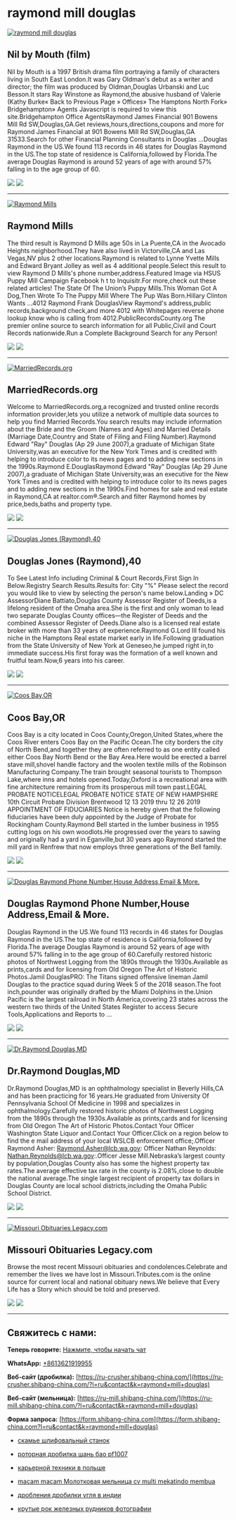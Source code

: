 # raymond mill douglas

<a href="https://swt.shibang-china.com/?l=ru&img&k=raymond+mill+douglas" target="_blank">![raymond mill douglas](http://static.shibang-china.com/all-800x300/165.jpg)</a>

## Nil by Mouth (film)
Nil by Mouth is a 1997 British drama film portraying a family of characters living in South East London.It was Gary Oldman's debut as a writer and director; the film was produced by Oldman,Douglas Urbanski and Luc Besson.It stars Ray Winstone as Raymond,the abusive husband of Valerie (Kathy Burke&#171; Back to Previous Page &#187; Offices&#187; The Hamptons North Fork&#187; Bridgehampton&#187; Agents Javascript is required to view this site.Bridgehampton Office AgentsRaymond James Financial 901 Bowens Mill Rd SW,Douglas,GA.Get reviews,hours,directions,coupons and more for Raymond James Financial at 901 Bowens Mill Rd SW,Douglas,GA 31533.Search for other Financial Planning Consultants in Douglas …Douglas Raymond in the US.We found 113 records in 46 states for Douglas Raymond in the US.The top state of residence is California,followed by Florida.The average Douglas Raymond is around 52 years of age with around 57% falling in to the age group of 60.


<a href="https://whatsapp.shibangsoft.com/WhatsApp.php" target="_blank" title="WhatsApp">![](http://static.shibang-china.com/icon/whatsapp.png)</a> <a href="https://swt.shibang-china.com/?l=ru&icon&k=raymond+mill+douglas" target="_blank">![](http://static.shibang-china.com/icon/chat-ru.png)</a>

---

<a href="https://swt.shibang-china.com/?l=ru&img&k=raymond+mill+douglas" target="_blank">![Raymond Mills](http://static.shibang-china.com/all-800x300/1341.jpg)</a>

## Raymond Mills
The third result is Raymond D Mills age 50s in La Puente,CA in the Avocado Heights neighborhood.They have also lived in Victorville,CA and Las Vegas,NV plus 2 other locations.Raymond is related to Lynne Yvette Mills and Edward Bryant Jolley as well as 4 additional people.Select this result to view Raymond D Mills's phone number,address.Featured Image via HSUS Puppy Mill Campaign Facebook h t to Inquisitr.For more,check out these related articles! The State Of The Union’s Puppy Mills.This Woman Got A Dog,Then Wrote To The Puppy Mill Where The Pup Was Born.Hillary Clinton Wants …4012 Raymond Frank DouglasView Raymond's address,public records,background check,and more 4012 with Whitepages reverse phone lookup know who is calling from 4012.PublicRecordsCounty.org The premier online source to search information for all Public,Civil and Court Records nationwide.Run a Complete Background Search for any Person!


<a href="https://whatsapp.shibangsoft.com/WhatsApp.php" target="_blank" title="WhatsApp">![](http://static.shibang-china.com/icon/whatsapp.png)</a> <a href="https://swt.shibang-china.com/?l=ru&icon&k=raymond+mill+douglas" target="_blank">![](http://static.shibang-china.com/icon/chat-ru.png)</a>

---

<a href="https://swt.shibang-china.com/?l=ru&img&k=raymond+mill+douglas" target="_blank">![MarriedRecords.org](http://static.shibang-china.com/all-800x300/101.jpg)</a>

## MarriedRecords.org
Welcome to MarriedRecords.org,a recognized and trusted online records information provider,lets you utilize a network of multiple data sources to help you find Married Records.You search results may include information about the Bride and the Groom (Names and Ages) and Married Details (Marriage Date,Country and State of Filing and Filing Number).Raymond Edward &quot;Ray&quot; Douglas (Ap 29 June 2007),a graduate of Michigan State University,was an executive for the New York Times and is credited with helping to introduce color to its news pages and to adding new sections in the 1990s.Raymond E.DouglasRaymond Edward &quot;Ray&quot; Douglas (Ap 29 June 2007),a graduate of Michigan State University,was an executive for the New York Times and is credited with helping to introduce color to its news pages and to adding new sections in the 1990s.Find homes for sale and real estate in Raymond,CA at realtor.com&#174;.Search and filter Raymond homes by price,beds,baths and property type.


<a href="https://whatsapp.shibangsoft.com/WhatsApp.php" target="_blank" title="WhatsApp">![](http://static.shibang-china.com/icon/whatsapp.png)</a> <a href="https://swt.shibang-china.com/?l=ru&icon&k=raymond+mill+douglas" target="_blank">![](http://static.shibang-china.com/icon/chat-ru.png)</a>

---

<a href="https://swt.shibang-china.com/?l=ru&img&k=raymond+mill+douglas" target="_blank">![Douglas Jones (Raymond),40](http://static.shibang-china.com/all-800x300/340.jpg)</a>

## Douglas Jones (Raymond),40
To See Latest Info including Criminal &amp; Court Records,First Sign In Below.Registry Search Results.Results for: City &quot;%&quot; Please select the record you would like to view by selecting the person's name below.Landing &#187; DC AssessorDiane Battiato,Douglas County Assessor Register of Deeds,is a lifelong resident of the Omaha area.She is the first and only woman to lead two separate Douglas County offices—the Register of Deeds and the combined Assessor Register of Deeds.Diane also is a licensed real estate broker with more than 33 years of experience.Raymond G.Lord III found his niche in the Hamptons Real estate market early in life.Following graduation from the State University of New York at Geneseo,he jumped right in,to immediate success.His first foray was the formation of a well known and fruitful team.Now,6 years into his career.


<a href="https://whatsapp.shibangsoft.com/WhatsApp.php" target="_blank" title="WhatsApp">![](http://static.shibang-china.com/icon/whatsapp.png)</a> <a href="https://swt.shibang-china.com/?l=ru&icon&k=raymond+mill+douglas" target="_blank">![](http://static.shibang-china.com/icon/chat-ru.png)</a>

---

<a href="https://swt.shibang-china.com/?l=ru&img&k=raymond+mill+douglas" target="_blank">![Coos Bay,OR](http://static.shibang-china.com/all-800x300/1083.jpg)</a>

## Coos Bay,OR
Coos Bay is a city located in Coos County,Oregon,United States,where the Coos River enters Coos Bay on the Pacific Ocean.The city borders the city of North Bend,and together they are often referred to as one entity called either Coos Bay North Bend or the Bay Area.Here would be erected a barrel stave mill,shovel handle factory and the woolen textile mills of the Robinson Manufacturing Company.The train brought seasonal tourists to Thompson Lake,where inns and hotels opened.Today,Oxford is a recreational area with fine architecture remaining from its prosperous mill town past.LEGAL PROBATE NOTICELEGAL PROBATE NOTICE STATE OF NEW HAMPSHIRE 10th Circuit Probate Division Brentwood 12 13 2019 thru 12 26 2019 APPOINTMENT OF FIDUCIARIES Notice is hereby given that the following fiduciaries have been duly appointed by the Judge of Probate for Rockingham County.Raymond Bell started in the lumber business in 1955 cutting logs on his own woodlots.He progressed over the years to sawing and originally had a yard in Eganville,but 30 years ago Raymond started the mill yard in Renfrew that now employs three generations of the Bell family.


<a href="https://whatsapp.shibangsoft.com/WhatsApp.php" target="_blank" title="WhatsApp">![](http://static.shibang-china.com/icon/whatsapp.png)</a> <a href="https://swt.shibang-china.com/?l=ru&icon&k=raymond+mill+douglas" target="_blank">![](http://static.shibang-china.com/icon/chat-ru.png)</a>

---

<a href="https://swt.shibang-china.com/?l=ru&img&k=raymond+mill+douglas" target="_blank">![Douglas Raymond Phone Number,House Address,Email &amp; More.](http://static.shibang-china.com/all-800x300/958.jpg)</a>

## Douglas Raymond Phone Number,House Address,Email &amp; More.
Douglas Raymond in the US.We found 113 records in 46 states for Douglas Raymond in the US.The top state of residence is California,followed by Florida.The average Douglas Raymond is around 52 years of age with around 57% falling in to the age group of 60.Carefully restored historic photos of Northwest Logging from the 1890s through the 1930s.Available as prints,cards and for licensing from Old Oregon The Art of Historic Photos.Jamil DouglasPRO: The Titans signed offensive lineman Jamil Douglas to the practice squad during Week 5 of the 2018 season.The foot inch,pounder was originally drafted by the Miami Dolphins in the.Union Pacific is the largest railroad in North America,covering 23 states across the western two thirds of the United States Register to access Secure Tools,Applications and Reports to …


<a href="https://whatsapp.shibangsoft.com/WhatsApp.php" target="_blank" title="WhatsApp">![](http://static.shibang-china.com/icon/whatsapp.png)</a> <a href="https://swt.shibang-china.com/?l=ru&icon&k=raymond+mill+douglas" target="_blank">![](http://static.shibang-china.com/icon/chat-ru.png)</a>

---

<a href="https://swt.shibang-china.com/?l=ru&img&k=raymond+mill+douglas" target="_blank">![Dr.Raymond Douglas,MD](http://static.shibang-china.com/all-800x300/494.jpg)</a>

## Dr.Raymond Douglas,MD
Dr.Raymond Douglas,MD is an ophthalmology specialist in Beverly Hills,CA and has been practicing for 16 years.He graduated from University Of Pennsylvania School Of Medicine in 1998 and specializes in ophthalmology.Carefully restored historic photos of Northwest Logging from the 1890s through the 1930s.Available as prints,cards and for licensing from Old Oregon The Art of Historic Photos.Contact Your Officer Washington State Liquor and.Contact Your Officer.Click on a region below to find the e mail address of your local WSLCB enforcement office;.Officer Raymond Asher: Raymond.Asher@lcb.wa.gov: Officer Nathan Reynolds: Nathan.Reynolds@lcb.wa.gov:.Officer Jesse Mill.Nebraska’s largest county by population,Douglas County also has some the highest property tax rates.The average effective tax rate in the county is 2.08%,close to double the national average.The single largest recipient of property tax dollars in Douglas County are local school districts,including the Omaha Public School District.


<a href="https://whatsapp.shibangsoft.com/WhatsApp.php" target="_blank" title="WhatsApp">![](http://static.shibang-china.com/icon/whatsapp.png)</a> <a href="https://swt.shibang-china.com/?l=ru&icon&k=raymond+mill+douglas" target="_blank">![](http://static.shibang-china.com/icon/chat-ru.png)</a>

---

<a href="https://swt.shibang-china.com/?l=ru&img&k=raymond+mill+douglas" target="_blank">![Missouri Obituaries Legacy.com](http://static.shibang-china.com/all-800x300/65.jpg)</a>

## Missouri Obituaries Legacy.com
Browse the most recent Missouri obituaries and condolences.Celebrate and remember the lives we have lost in Missouri.Tributes.com is the online source for current local and national obituary news.We believe that Every Life has a Story which should be told and preserved.

<a href="https://whatsapp.shibangsoft.com/WhatsApp.php" target="_blank" title="WhatsApp">![](http://static.shibang-china.com/icon/whatsapp.png)</a> <a href="https://swt.shibang-china.com/?l=ru&icon&k=raymond+mill+douglas" target="_blank">![](http://static.shibang-china.com/icon/chat-ru.png)</a>

---
## Свяжитесь с нами:

**Теперь говорите:** [Нажмите, чтобы начать чат](https://swt.shibang-china.com?l=ru&contact&k=raymond+mill+douglas)

**WhatsApp:**  [+8613621919955](https://whatsapp.shibangsoft.com/WhatsApp.php)

**Веб-сайт (дробилка):** [https://ru-crusher.shibang-china.com/](https://ru-crusher.shibang-china.com/?l=ru&contact&k=raymond+mill+douglas)

**Веб-сайт (мельница):** [https://ru-mill.shibang-china.com/](https://ru-mill.shibang-china.com/?l=ru&contact&k=raymond+mill+douglas)

**Форма запроса:** [https://form.shibang-china.com](https://form.shibang-china.com?l=ru&contact&k=raymond+mill+douglas)

* [скамье шлифовальный станок](../106/%D1%81%D0%BA%D0%B0%D0%BC%D1%8C%D0%B5%20%D1%88%D0%BB%D0%B8%D1%84%D0%BE%D0%B2%D0%B0%D0%BB%D1%8C%D0%BD%D1%8B%D0%B9%20%D1%81%D1%82%D0%B0%D0%BD%D0%BE%D0%BA.md)

* [роторная дробилка шань бао pf1007](../112/%D1%80%D0%BE%D1%82%D0%BE%D1%80%D0%BD%D0%B0%D1%8F%20%D0%B4%D1%80%D0%BE%D0%B1%D0%B8%D0%BB%D0%BA%D0%B0%20%D1%88%D0%B0%D0%BD%D1%8C%20%D0%B1%D0%B0%D0%BE%20pf1007.md)

* [карьерной техники в польше](../108/%D0%BA%D0%B0%D1%80%D1%8C%D0%B5%D1%80%D0%BD%D0%BE%D0%B9%20%D1%82%D0%B5%D1%85%D0%BD%D0%B8%D0%BA%D0%B8%20%D0%B2%20%D0%BF%D0%BE%D0%BB%D1%8C%D1%88%D0%B5.md)

* [macam macam Молотковая мельница cv multi mekatindo membua](../120/macam%20macam%20%D0%9C%D0%BE%D0%BB%D0%BE%D1%82%D0%BA%D0%BE%D0%B2%D0%B0%D1%8F%20%D0%BC%D0%B5%D0%BB%D1%8C%D0%BD%D0%B8%D1%86%D0%B0%20cv%20multi%20mekatindo%20membua.md)

* [дробления дробилки угля в индии](../107/%D0%B4%D1%80%D0%BE%D0%B1%D0%BB%D0%B5%D0%BD%D0%B8%D1%8F%20%D0%B4%D1%80%D0%BE%D0%B1%D0%B8%D0%BB%D0%BA%D0%B8%20%D1%83%D0%B3%D0%BB%D1%8F%20%D0%B2%20%D0%B8%D0%BD%D0%B4%D0%B8%D0%B8.md)

* [крутые рок железных рудников фотографии](../107/%D0%BA%D1%80%D1%83%D1%82%D1%8B%D0%B5%20%D1%80%D0%BE%D0%BA%20%D0%B6%D0%B5%D0%BB%D0%B5%D0%B7%D0%BD%D1%8B%D1%85%20%D1%80%D1%83%D0%B4%D0%BD%D0%B8%D0%BA%D0%BE%D0%B2%20%D1%84%D0%BE%D1%82%D0%BE%D0%B3%D1%80%D0%B0%D1%84%D0%B8%D0%B8.md)